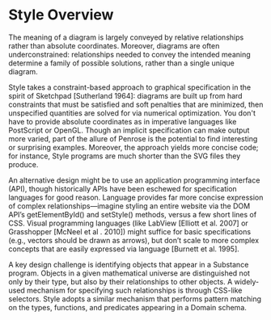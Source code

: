 # Style Overview

The meaning of a diagram is largely conveyed by relative relationships rather than absolute coordinates. Moreover, diagrams are often underconstrained: relationships needed to convey the intended meaning determine a family of possible solutions, rather than a single unique diagram.

Style takes a constraint-based approach to graphical specification in the spirit of Sketchpad [Sutherland 1964]: diagrams are built up from hard constraints that must be satisfied and soft penalties that are minimized, then unspecified quantities are solved for via numerical optimization. You don't have to provide absolute coordinates as in imperative languages like PostScript or OpenGL. Though an implicit specification can make output more varied, part of the allure of Penrose is the potential to find interesting or surprising examples. Moreover, the approach yields more concise code; for instance, Style programs are much shorter than the SVG files they produce.

An alternative design might be to use an application programming interface (API), though historically APIs have been eschewed for specification languages for good reason. Language provides far more concise expression of complex relationships—imagine styling an entire website via the DOM API’s getElementById() and setStyle() methods, versus a few short lines of CSS. Visual programming languages (like LabView [Elliott et al. 2007] or Grasshopper [McNeel et al . 2010]) might suffice for basic specifications (e.g., vectors should be drawn as arrows), but don’t scale to more complex concepts that are easily expressed via language [Burnett et al. 1995].

A key design challenge is identifying objects that appear in a Substance program. Objects in a given mathematical universe are distinguished not only by their type, but also by their relationships to other objects. A widely-used mechanism for specifying such relationships is through CSS-like selectors. Style adopts a similar mechanism that performs pattern matching on the types, functions, and predicates appearing in a Domain schema.
